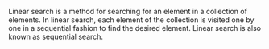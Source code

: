 Linear search is a method for searching for an element in a collection of elements. In linear search, each element of the collection is visited one by one in a sequential fashion to find the desired element. Linear search is also known as sequential search.
